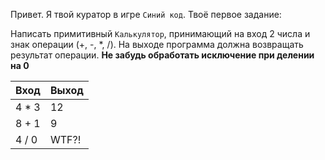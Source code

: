 Привет. Я твой куратор в игре `Синий код`.
Твоё первое задание:

Написать примитивный `Калькулятор`, принимающий на вход 2 числа и знак операции (+, -, *, /). На выходе программа должна возвращать результат операции. 
**Не забудь обработать исключение при делении на 0**

Вход | Выход
-----|--------
4 * 3|  12
8 + 1|	9
4 / 0|	WTF?!